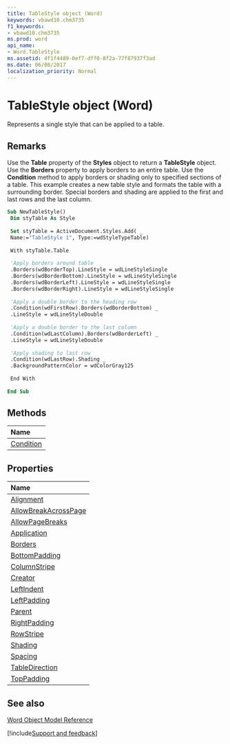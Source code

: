 ```yaml
---
title: TableStyle object (Word)
keywords: vbawd10.chm3735
f1_keywords:
- vbawd10.chm3735
ms.prod: word
api_name:
- Word.TableStyle
ms.assetid: 4f1f4489-0ef7-dff0-8f2a-77f87937f3ad
ms.date: 06/08/2017
localization_priority: Normal
---
```



# TableStyle object (Word)

Represents a single style that can be applied to a table.


## Remarks

Use the  **Table** property of the **Styles** object to return a **TableStyle** object. Use the **Borders** property to apply borders to an entire table. Use the **Condition** method to apply borders or shading only to specified sections of a table. This example creates a new table style and formats the table with a surrounding border. Special borders and shading are applied to the first and last rows and the last column.


```vb
Sub NewTableStyle() 
 Dim styTable As Style 
 
 Set styTable = ActiveDocument.Styles.Add( _ 
 Name:="TableStyle 1", Type:=wdStyleTypeTable) 
 
 With styTable.Table 
 
 'Apply borders around table 
 .Borders(wdBorderTop).LineStyle = wdLineStyleSingle 
 .Borders(wdBorderBottom).LineStyle = wdLineStyleSingle 
 .Borders(wdBorderLeft).LineStyle = wdLineStyleSingle 
 .Borders(wdBorderRight).LineStyle = wdLineStyleSingle 
 
 'Apply a double border to the heading row 
 .Condition(wdFirstRow).Borders(wdBorderBottom) _ 
 .LineStyle = wdLineStyleDouble 
 
 'Apply a double border to the last column 
 .Condition(wdLastColumn).Borders(wdBorderLeft) _ 
 .LineStyle = wdLineStyleDouble 
 
 'Apply shading to last row 
 .Condition(wdLastRow).Shading _ 
 .BackgroundPatternColor = wdColorGray125 
 
 End With 
 
End Sub
```


## Methods



|Name|
|:-----|
|[Condition](Word.TableStyle.Condition.md)|

## Properties



|Name|
|:-----|
|[Alignment](Word.TableStyle.Alignment.md)|
|[AllowBreakAcrossPage](Word.TableStyle.AllowBreakAcrossPage.md)|
|[AllowPageBreaks](Word.TableStyle.AllowPageBreaks.md)|
|[Application](Word.TableStyle.Application.md)|
|[Borders](Word.TableStyle.Borders.md)|
|[BottomPadding](Word.TableStyle.BottomPadding.md)|
|[ColumnStripe](Word.TableStyle.ColumnStripe.md)|
|[Creator](Word.TableStyle.Creator.md)|
|[LeftIndent](Word.TableStyle.LeftIndent.md)|
|[LeftPadding](Word.TableStyle.LeftPadding.md)|
|[Parent](Word.TableStyle.Parent.md)|
|[RightPadding](Word.TableStyle.RightPadding.md)|
|[RowStripe](Word.TableStyle.RowStripe.md)|
|[Shading](Word.TableStyle.Shading.md)|
|[Spacing](Word.TableStyle.Spacing.md)|
|[TableDirection](Word.TableStyle.TableDirection.md)|
|[TopPadding](Word.TableStyle.TopPadding.md)|

## See also


[Word Object Model Reference](overview/Word/object-model.md)

[!include[Support and feedback](~/includes/feedback-boilerplate.md)]